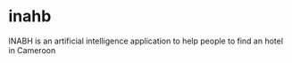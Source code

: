 # inahb
INABH is an artificial intelligence application to help people to find an hotel in Cameroon
